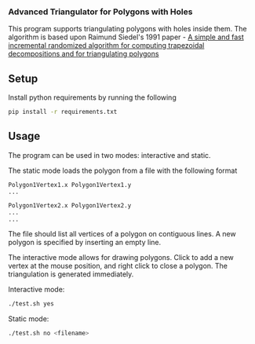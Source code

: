 ### Advanced Triangulator for Polygons with Holes

This program supports triangulating polygons with holes inside them.
The algorithm is based upon Raimund Siedel's 1991 paper - [A simple and fast incremental randomized algorithm for computing trapezoidal decompositions and for triangulating polygons](https://www.sciencedirect.com/science/article/pii/0925772191900124)

## Setup

Install python requirements by running the following
```bash
pip install -r requirements.txt
```

## Usage

The program can be used in two modes: interactive and static.

The static mode loads the polygon from a file with the following format
```
Polygon1Vertex1.x Polygon1Vertex1.y
...

Polygon1Vertex2.x Polygon1Vertex2.y
...
...
```

The file should list all vertices of a polygon on contiguous lines. A new polygon is specified by inserting an empty line.

The interactive mode allows for drawing polygons. Click to add a new vertex at the mouse position, and right click to close a polygon. The triangulation is generated immediately.

Interactive mode:
```bash
./test.sh yes
```

Static mode:
```bash
./test.sh no <filename>
```

